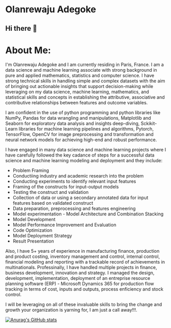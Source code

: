 # Olanrewaju Adegoke
## Hi there 👋
# About Me:
I'm Olanrewaju Adegoke and I am currently residing in Paris, France. I am a data science and machine learning associate with strong background in pure and applied mathematics, statistics and computer science.
I have strong technical skills in handling simple and complex datasets with the aim of bringing out actionable insights that support decision-making while leveraging on my data science, machine learning, mathematics, and statistical skills and concepts in establishing the attributive, associative and contributive relationships between features and outcome variables.

I am confident in the use of python programming and python libraries like NumPy, Pandas for data wrangling and manipulations, Matplotlib and Seaborn for exploratory data analysis and insights deep-diving, Sckikit-Learn libraries for machine learning pipelines and algorithms, Pytorch, TensorFlow, OpenCV for image preprocessing and transformation and neural network models for achieving high-end and robust performance. 

I have engaged in many data science and machine learning projects where I have carefully followed the key cadance of steps for a successful data science and machine learning modeling and deployment and they include:
  - Problem Framing
  - Conductiing industry and academic research into the problem
  - Conducting experiments to identify relevant input features
  - Framing of the constructs for input-output models
  - Testing the construct and validation
  - Collection of data or using a secondary annotated data for input features based on validated construct
  - Data preparation, preprocessing and features engineering
  - Model experimentation - Model Architecture and Combination Stacking
  - Model Development
  - Model Performance Improvement and Evaluation
  - Code Optimization
  - Model Deployment Strategy
  - Result Presentation

Also, I have 5+ years of experience in manufacturing finance, production and product costing, inventory management and control, internal control, financial modeling and reporting with a trackable record of achievements in multinationals. Professinally, I have handled multiple projects in finance, business development, innovation and strategy. I managed the design, development, implementation, deployment of an entreprise resource planning software (ERP) - Microsoft Dynamics 365 for production flow tracking in terms of cost, inputs and outputs, process enficiency and stock control.

I will be leveraging on all of these invaluable skills to bring the change and growth your organization is yarning for, I am just a call away!!!.

[![Anurag's GitHub stats](https://github-readme-stats.vercel.app/api?username=larrysman)](https://github.com/anuraghazra/github-readme-stats)
